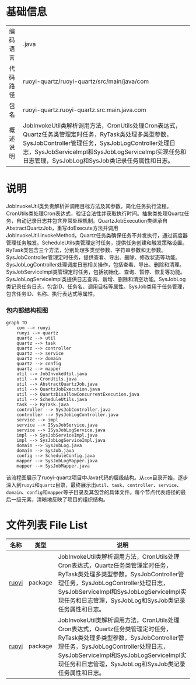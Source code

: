 # 基础信息

|      |      |
|------|------|
| 编码语言 | .java |
| 代码路径 | ruoyi-quartz/ruoyi-quartz/src/main/java/com |
| 包名 | ruoyi-quartz.ruoyi-quartz.src.main.java.com |
| 概述说明 | JobInvokeUtil类解析调用方法，CronUtils处理Cron表达式，Quartz任务类管理定时任务，RyTask类处理多类型参数，SysJobController管理任务，SysJobLogController处理日志，SysJobServiceImpl和SysJobLogServiceImpl实现任务和日志管理，SysJobLog和SysJob类记录任务属性和日志。 |

# 说明

JobInvokeUtil类负责解析并调用目标方法及其参数，简化任务执行流程。CronUtils类处理Cron表达式，验证合法性并获取执行时间。抽象类处理Quartz任务，自动记录日志并包含异常处理机制。QuartzJobExecution类继承自AbstractQuartzJob，重写doExecute方法并调用JobInvokeUtil.invokeMethod。Quartz任务类确保任务不并发执行，通过调度器管理任务触发。ScheduleUtils类管理定时任务，提供任务创建和触发策略设置。RyTask类包含三个方法，分别处理多类型参数、字符串参数和无参数。SysJobController管理定时任务，提供查看、导出、删除、修改状态等功能。SysJobLogController处理调度日志相关操作，包括查看、导出、删除和清理。SysJobServiceImpl类管理定时任务，包括初始化、查询、暂停、恢复等功能。SysJobLogServiceImpl类提供日志查询、新增、删除和清空功能。SysJobLog类记录任务日志，包含ID、任务名、调用目标等属性。SysJob类用于任务管理，包含任务ID、名称、执行表达式等属性。


### 包内部结构视图

```mermaid
graph TD
    com --> ruoyi
    ruoyi --> quartz
    quartz --> util
    quartz --> task
    quartz --> controller
    quartz --> service
    quartz --> domain
    quartz --> config
    quartz --> mapper
    util --> JobInvokeUtil.java
    util --> CronUtils.java
    util --> AbstractQuartzJob.java
    util --> QuartzJobExecution.java
    util --> QuartzDisallowConcurrentExecution.java
    util --> ScheduleUtils.java
    task --> RyTask.java
    controller --> SysJobController.java
    controller --> SysJobLogController.java
    service --> impl
    service --> ISysJobService.java
    service --> ISysJobLogService.java
    impl --> SysJobServiceImpl.java
    impl --> SysJobLogServiceImpl.java
    domain --> SysJobLog.java
    domain --> SysJob.java
    config --> ScheduleConfig.java
    mapper --> SysJobLogMapper.java
    mapper --> SysJobMapper.java
```

该流程图展示了ruoyi-quartz项目中Java代码的层级结构。从`com`目录开始，逐步深入到`ruoyi`和`quartz`目录，最终展示出`util`、`task`、`controller`、`service`、`domain`、`config`和`mapper`等子目录及其包含的具体文件。每个节点代表路径的最后一级元素，清晰地反映了项目的组织结构。

# 文件列表 File List

| 名称   | 类型  | 说明 |
|-------|------|-------------|
| [ruoyi](ruoyi/_module.md) | package | JobInvokeUtil类解析调用方法，CronUtils处理Cron表达式，Quartz任务类管理定时任务，RyTask类处理多类型参数，SysJobController管理任务，SysJobLogController处理日志，SysJobServiceImpl和SysJobLogServiceImpl实现任务和日志管理，SysJobLog和SysJob类记录任务属性和日志。 |
| [ruoyi](ruoyi/_module.md) | package | JobInvokeUtil类解析调用方法，CronUtils处理Cron表达式，Quartz任务类管理定时任务，RyTask类处理多类型参数，SysJobController管理任务，SysJobLogController处理日志，SysJobServiceImpl和SysJobLogServiceImpl实现任务和日志管理，SysJobLog和SysJob类记录任务属性和日志。 |


